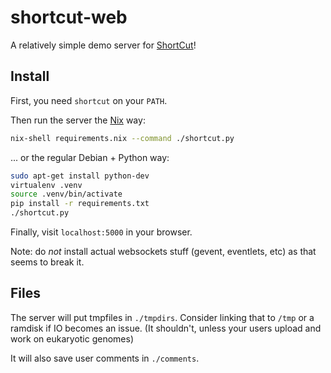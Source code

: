 shortcut-web
============

A relatively simple demo server for [ShortCut][1]!

Install
-------

First, you need `shortcut` on your `PATH`.

Then run the server the [Nix][2] way:

```.bash
nix-shell requirements.nix --command ./shortcut.py
```

... or the regular Debian + Python way:

```.bash
sudo apt-get install python-dev
virtualenv .venv
source .venv/bin/activate
pip install -r requirements.txt
./shortcut.py
```

Finally, visit `localhost:5000` in your browser.

Note: do *not* install actual websockets stuff (gevent, eventlets, etc) as that seems to break it.

Files
-----

The server will put tmpfiles in `./tmpdirs`. Consider linking that to `/tmp` or
a ramdisk if IO becomes an issue. (It shouldn't, unless your users upload and
work on eukaryotic genomes)

It will also save user comments in `./comments`.

[1]: https://github.com/jefdaj/shortcut
[2]: https://nixos.org/nix
